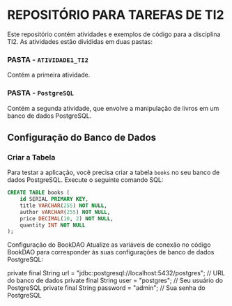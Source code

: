 # REPOSITÓRIO PARA TAREFAS DE TI2

Este repositório contém atividades e exemplos de código para a disciplina TI2. As atividades estão divididas em duas pastas:

### PASTA - `ATIVIDADE1_TI2`

Contém a primeira atividade.

### PASTA - `PostgreSQL`

Contém a segunda atividade, que envolve a manipulação de livros em um banco de dados PostgreSQL.

## Configuração do Banco de Dados

### Criar a Tabela

Para testar a aplicação, você precisa criar a tabela `books` no seu banco de dados PostgreSQL. Execute o seguinte comando SQL:

```sql
CREATE TABLE books (
    id SERIAL PRIMARY KEY,
    title VARCHAR(255) NOT NULL,
    author VARCHAR(255) NOT NULL,
    price DECIMAL(10, 2) NOT NULL,
    quantity INT NOT NULL
);
```
Configuração do BookDAO
Atualize as variáveis de conexão no código BookDAO para corresponder às suas configurações de banco de dados PostgreSQL:

private final String url = "jdbc:postgresql://localhost:5432/postgres"; // URL do banco de dados
private final String user = "postgres"; // Seu usuário do PostgreSQL
private final String password = "admin"; // Sua senha do PostgreSQL
